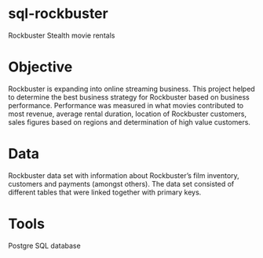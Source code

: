 # sql-rockbuster
Rockbuster Stealth movie rentals
# Objective
Rockbuster is expanding into online streaming business. This project helped to determine the best business strategy for Rockbuster based on business performance. Performance was measured in what movies contributed to most revenue, average rental duration, location of Rockbuster customers, sales figures based on regions and determination of high value customers. 
# Data
Rockbuster data set with information about Rockbuster’s film inventory, customers and payments (amongst others). The data set consisted of different tables that were linked together with primary keys.
# Tools 
Postgre SQL database
